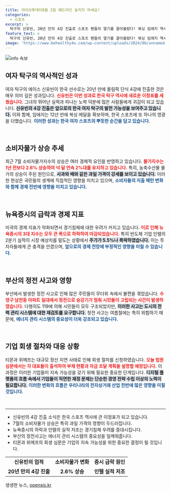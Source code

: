 ```yaml
---
title: 라이브투데이8월 2일 헤드라인 놓치지 마세요!
categories:
  - 스포츠
excerpt: >
  탁구의 신유빈, 20년 만의 4강 진출로 스포츠 팬들의 열기를 끌어올렸다! 복싱 임애지 역시 12년 만의 메달 쾌거로 화제! 스포츠와 경제가 뒤섞인 하루, 클릭해 더 알아보세요!
feature_text: >
  탁구의 신유빈, 20년 만의 4강 진출로 스포츠 팬들의 열기를 끌어올렸다! 복싱 임애지 역시 12년 만의 메달 쾌거로 화제! 스포츠와 경제가 뒤섞인 하루, 클릭해 더 알아보세요!
image: 'https://www.behealthy4u.com/wp-content/uploads/2024/06/unnamed-file.png'
---
```


<p><img src="https://www.behealthy4u.com/wp-content/uploads/2024/06/unnamed-file.png" alt="info 속보" /></p>

<h2 data-ke-size="size26">여자 탁구의 역사적인 성과</h2>

<p data-ke-size="size16">여자 탁구의 에이스 신유빈이 한국 선수로는 20년 만에 올림픽 단식 4강에 진출한 것은 매우 의미 깊은 성과입니다. <b><span style="color: #ee2323;">신유빈은 이번 성과로 한국 탁구 역사에 새로운 이정표를 세웠습니다.</span></b> 그녀의 뛰어난 실력과 피나는 노력 덕분에 많은 사람들에게 귀감이 되고 있습니다. <b><span style="background-color: #21538527;">신유빈의 4강 진출은 앞으로의 한국 여자 탁구의 발전 가능성을 보여주고 있습니다.</span></b> 이와 함께, 임애지는 12년 만에 복싱 메달을 확보하며, 한국 스포츠에 또 하나의 영광을 더했습니다. <b><span style="color: #1a5490;">이러한 성과는 한국 여자 스포츠의 뿌듯한 순간을 담고 있습니다.</span></b></p>

<p data-ke-size="size16">&nbsp;</p>

<h2 data-ke-size="size26">소비자물가 상승 추세</h2>

<p data-ke-size="size16">최근 7월 소비자물가지수의 상승은 여러 경제적 요인을 반영하고 있습니다. <b><span style="color: #ee2323;">물가지수는 1년 전보다 2.6% 상승하여 넉 달 연속 2%대를 유지하고 있습니다.</span></b> 특히, 농축수산물 물가의 상승이 주된 원인으로, <b><span style="background-color: #21538527;">사과와 배와 같은 과일 가격이 강세를 보이고 있습니다.</span></b> 이러한 현상은 국민들의 생계에 직접적인 영향을 미치고 있으며, <b><span style="color: #1a5490;">소비자들의 지출 패턴 변화와 함께 경제 전반에 영향을 미치고 있습니다.</span></b></p>

<p data-ke-size="size16">&nbsp;</p>

<h2 data-ke-size="size26">뉴욕증시의 급락과 경제 지표</h2>

<p data-ke-size="size16">미국의 경제 지표가 악화되면서 경기침체에 대한 우려가 커지고 있습니다. <b><span style="color: #ee2323;">이로 인해 뉴욕증시의 3대 지수는 모두 큰 폭으로 하락하여 마감되었습니다.</span></b> 특히 반도체 기업 인텔의 2분기 실적이 시장 예상치를 밑도는 상황에서 <b><span style="background-color: #21538527;">주가가 5.5%나 폭락하였습니다.</span></b> 이는 투자자들에게 큰 충격을 안겼으며, <b><span style="color: #1a5490;">앞으로의 경제 전망에 부정적인 영향을 미칠 수 있습니다.</span></b></p>

<p data-ke-size="size16">&nbsp;</p>

<h2 data-ke-size="size26">부산의 정전 사고와 영향</h2>

<p data-ke-size="size16">부산에서 발생한 정전 사고로 인해 많은 주민들이 무더위 속에서 불편을 겪었습니다. <b><span style="color: #ee2323;">수영구 남천동 아파트 일대에서 정전으로 승강기가 멈춰 시민들이 고립되는 사건이 발생하였습니다.</span></b> 다행히도 119에 의해 시민들이 모두 구조되었지만, <b><span style="background-color: #21538527;">이러한 사고는 도시의 전력 관리 시스템에 대한 재검토를 요구합니다.</span></b> 정전 사고는 여름철에는 특히 위험하기 때문에, <b><span style="color: #1a5490;">에너지 관리 시스템의 중요성이 더욱 강조되고 있습니다.</span></b></p>

<p data-ke-size="size16">&nbsp;</p>

<h2 data-ke-size="size26">기업 회생 절차와 대응 상황</h2>

<p data-ke-size="size16">티몬과 위메프는 대규모 정산 지연 사태로 인해 회생 절차를 신청하였습니다. <b><span style="color: #ee2323;">오늘 법원 심문에서는 각 대표들이 출석하여 부채 현황과 자금 조달 계획을 설명할 예정입니다.</span></b> 이 과정은 이러한 기업들이 지속 가능성을 갖기 위해 필요한 중요한 단계입니다. <b><span style="background-color: #21538527;">디지털 플랫폼의 흐름 속에서 기업들이 직면한 재정 문제는 단순한 경영 전략 수립 이상의 노력이 필요합니다.</span></b> <b><span style="color: #1a5490;">이러한 변화의 흐름은 우리나라의 전자상거래 산업 전반에 많은 영향을 미칠 것입니다.</span></b></p>

<p data-ke-size="size16">&nbsp;</p>

<hr />

<ul>
    <li>신유빈의 4강 진출 소식은 한국 스포츠 역사에 큰 이정표가 되고 있습니다.</li>
    <li>7월의 소비자물가 상승은 특히 과일 가격의 영향이 두드러집니다.</li>
    <li>뉴욕증시의 하락과 인텔의 실적 저조는 경기침체 우려를 증대시킵니다.</li>
    <li>부산의 정전사고는 에너지 관리 시스템의 중요성을 일깨워줍니다.</li>
    <li>티몬과 위메프의 회생 심문은 기업의 지속 가능성을 위한 중요한 결정이 될 것입니다.</li>
</ul>

<table>
    <tr>
        <td style="text-align: center; height: 17px;"><b>신유빈의 업적</b></td>
        <td style="text-align: center; height: 17px;"><b>소비자물가 변화</b></td>
        <td style="text-align: center; height: 17px;"><b>증시 급락 원인</b></td>
    </tr>
    <tr>
        <td style="text-align: center; height: 17px;"><b>20년 만의 4강 진출</b></td>
        <td style="text-align: center; height: 17px;"><b>2.6% 상승</b></td>
        <td style="text-align: center; height: 17px;"><b>인텔 실적 저조</b></td>
    </tr>
</table>
생생한 뉴스, <a href="https://opensis.kr" rel="dofollow">opensis.kr</a>


